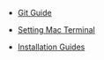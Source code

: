 <!-- markdownlint-disable MD041 -->
* [Git Guide](git-guide.md)

* [Setting Mac Terminal](setting-mac-terminal.md)

* [Installation Guides](list-installation.md)
